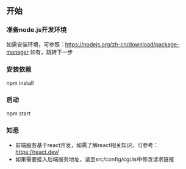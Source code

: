 ## 开始
### 准备node.js开发环境
如需安装环境，可参照：https://nodejs.org/zh-cn/download/package-manager
如有，跳转下一步

### 安装依赖
npm install

### 启动
npm start

### 知悉
- 前端服务基于react开发，如需了解react相关知识，可参考：https://react.dev/
- 如果需要接入后端服务地址，请至src/config/cgi.ts中修改请求链接